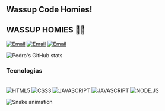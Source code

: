 ## Wassup Code Homies!

## WASSUP HOMIES 🤙🏼

[![Email](https://img.shields.io/badge/Gmail-D14836?style=for-the-badge&logo=gmail&logoColor=white)](mailto:nopedrocosta.@gmail.com)
[![Email](https://img.shields.io/badge/LinkedIn-0077B5?style=for-the-badge&logo=linkedin&logoColor=white)](https://www.linkedin.com/in/pescivo)
[![Email](https://img.shields.io/badge/Instagram-E4405F?style=for-the-badge&logo=instagram&logoColor=white)](https://instagram.com/pedagama)


![Pedro's GitHub stats](https://github-readme-stats.vercel.app/api?username=pescivo&show_icons=true&theme=dracula)

### Tecnologias

<div style="display: inline-block"><br/>
<img align="center"alt="HTML5" src="https://img.shields.io/badge/HTML5-E34F26?style=for-the-badge&logo=html5&logoColor=white">
<img align="center"alt="CSS3" src="https://img.shields.io/badge/CSS3-1572B6?style=for-the-badge&logo=css3&logoColor=white">
<img align="center"alt="JAVASCRIPT" src="https://img.shields.io/badge/JavaScript-323330?style=for-the-badge&logo=javascript&logoColor=F7DF1E">
<img align="center"alt="JAVASCRIPT" src="https://img.shields.io/badge/CSS-239120?&style=for-the-badge&logo=css3&logoColor=white">
<img align="center"alt="NODE.JS" src="https://img.shields.io/badge/Node.js-43853D?style=for-the-badge&logo=node.js&logoColor=white">
</div><br/>

  
![Snake animation](https://github.com/LuigiGF/LuigiGF/blob/output/github-contribution-grid-snake.svg)
